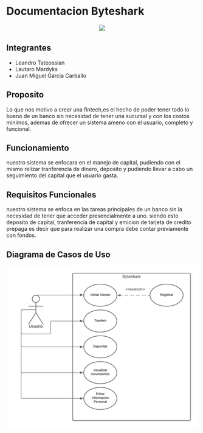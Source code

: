 # Documentacion Byteshark
<div align="center">

![](https://raw.githubusercontent.com/leanTate/bytesharkwinform/master/byteSharWinForm/Resources/icon.ico)

</div>

## Integrantes

- Leandro Tateossian
- Lautaro Mardyks
- Juan Miguel Garcia Carballo

## Proposito

Lo que nos motivo a crear una fintech,es el hecho de poder tener todo lo bueno de un banco sin necesidad de tener una sucursal y con los costos minimos, ademas de ofrecer un sistema ameno con el usuario, completo y funcional.

## Funcionamiento

nuestro sistema se enfocara en el manejo de capital, pudiendo con el mismo relizar tranferencia de dinero, deposito y pudiendo llevar a cabo un seguimiento del capital que el usuario gasta.

## Requisitos Funcionales

nuestro sistema se enfoca en las tareas principales de un banco sin la necesidad de tener que acceder presencialmente a uno.
siendo esto deposito de capital, tranferencia de capital y emicion de tarjeta de credito prepaga es decir que para realizar una compra debe contar previamente con fondos.

## Diagrama de Casos de Uso

<div align="center">

![](https://raw.githubusercontent.com/leanTate/bytesharkwinform/master/DOC%20Resources/diagramaCasosDeUso.png)

</div>

